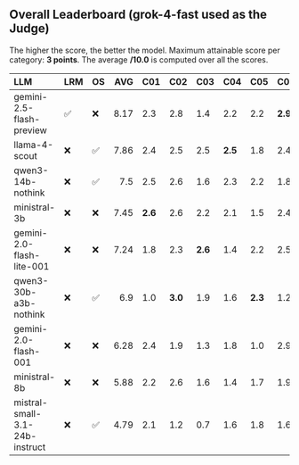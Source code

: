 ## Overall Leaderboard (grok-4-fast used as the Judge)

The higher the score, the better the model.
Maximum attainable score per category: **3 points**.
The average **/10.0** is computed over all the scores.

| LLM                            | LRM                | OS                 |   AVG | C01     | C02     | C03     | C04     | C05     | C06     | C07     | C08     | C09     | C10     | C11     | C12     | C13     |
|:-------------------------------|:-------------------|:-------------------|------:|:--------|:--------|:--------|:--------|:--------|:--------|:--------|:--------|:--------|:--------|:--------|:--------|:--------|
| gemini-2.5-flash-preview       | :white_check_mark: | :x:                |  8.17 | 2.3     | 2.8     | 1.4     | 2.2     | 2.2     | **2.9** | **2.8** | 2.5     | **3.0** | 1.8     | 2.5     | 2.6     | **2.9** |
| llama-4-scout                  | :x:                | :white_check_mark: |  7.86 | 2.4     | 2.5     | 2.5     | **2.5** | 1.8     | 2.4     | 2.5     | 2.4     | 2.4     | **2.2** | 2.5     | 2.5     | 2.2     |
| qwen3-14b-nothink              | :x:                | :white_check_mark: |  7.5  | 2.5     | 2.6     | 1.6     | 2.3     | 2.2     | 1.8     | 2.5     | 2.2     | 2.5     | 2.0     | 2.2     | 2.2     | 2.5     |
| ministral-3b                   | :x:                | :x:                |  7.45 | **2.6** | 2.6     | 2.2     | 2.1     | 1.5     | 2.4     | 2.8     | 2.1     | 1.1     | 1.9     | 2.6     | **2.7** | 2.4     |
| gemini-2.0-flash-lite-001      | :x:                | :x:                |  7.24 | 1.8     | 2.3     | **2.6** | 1.4     | 2.2     | 2.5     | 2.5     | 1.8     | 2.5     | 2.1     | 2.1     | 1.8     | 2.5     |
| qwen3-30b-a3b-nothink          | :x:                | :white_check_mark: |  6.9  | 1.0     | **3.0** | 1.9     | 1.6     | **2.3** | 1.2     | 1.9     | **2.9** | **3.0** | 1.1     | 2.2     | 2.0     | **2.9** |
| gemini-2.0-flash-001           | :x:                | :x:                |  6.28 | 2.4     | 1.9     | 1.3     | 1.8     | 1.0     | 2.9     | 1.7     | 1.1     | 3.0     | 1.3     | 2.3     | 2.1     | 1.9     |
| ministral-8b                   | :x:                | :x:                |  5.88 | 2.2     | 2.6     | 1.6     | 1.4     | 1.7     | 1.9     | 1.4     | 1.1     | 0.6     | 1.4     | **2.6** | 1.9     | 2.5     |
| mistral-small-3.1-24b-instruct | :x:                | :white_check_mark: |  4.79 | 2.1     | 1.2     | 0.7     | 1.6     | 1.8     | 1.6     | 1.5     | 0.6     | 1.0     | 1.8     | 1.8     | 1.4     | 1.7     |